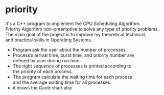 # priority
<p> It's a C++ program to implement the CPU Scheduling Algorithm: <br> 
        Priority Algorithm non-preemptive to solve any type of priority problems.
        <br> 
        The main goal of the project is to improve my theoretical,technical,<br>
        and practical skills in Operating Systems.
        </p>
    <ul>
        <li>Program ask the user about the number of processes.</li> 
        <li>Process’s arrival time, burst time, and priority number are <br>
            defined by user during run time.</li>
        <li>The right sequence of processes is printed according to <br>
            the priority of each process. </li>
        <li>The program calculate the waiting time for each process <br>
             and the average waiting time for all processes. </li>
        <li> it draws the Gantt chart also </li>
    </ul>
